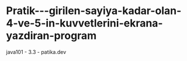 # Pratik---girilen-sayiya-kadar-olan-4-ve-5-in-kuvvetlerini-ekrana-yazdiran-program
java101 - 3.3 - patika.dev
